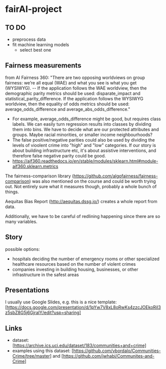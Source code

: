 # fairAI-project

## TO DO

- preprocess data
- fit machine learning models
    - select best one

## Fairness measurements

from AI Fairness 360:
"There are two opposing worldviews on group fairness: we’re all equal (WAE) and what you see is what you get (WYSIWYG). -- If the application follows the WAE worldview, then the demographic parity metrics should be used: disparate_impact and statistical_parity_difference.  If the application follows the WYSIWYG worldview, then the equality of odds metrics should be used: average_odds_difference and average_abs_odds_difference."
- For example, average_odds_difference might be good, but requires class labels. We can easily turn regression results into classes by dividing them into bins. We have to decide what are our protected attributes and groups. Maybe racial minorities, or smaller income neighbourhoods?
- The false positive/negative parities could also be used by dividing the levels of vioolent crime into "high" and "low" categories. If our story is about building infrastructure etc, it's about assistive interventions, and therefore false negative parity could be good.
- https://aif360.readthedocs.io/en/stable/modules/sklearn.html#module-aif360.sklearn.metrics

The fairness-comparison library (https://github.com/algofairness/fairness-comparison) was also mentioned on the course and could be worth trying out. Not entirely sure what it measures though, probably a whole bunch of things.

Aequitas Bias Report (http://aequitas.dssg.io/) creates a whole report from data.

Additionally, we have to be careful of redlining happening since there are so many variables.

## Story

possible options:
- hospitals deciding the number of emergency rooms or other specialized healthcare resources based on the number of violent crimes
- companies investing in building housing, businesses, or other infrastructure in the safest areas

## Presentations

I usually use Google Slides, e.g. this is a nice template: [https://docs.google.com/presentation/d/1pYw7V8xL8oRwKs4zzcJOEkoRiI3z5sbZ8G5j6GjraIY/edit?usp=sharing]

## Links
- dataset: [https://archive.ics.uci.edu/dataset/183/communities+and+crime]
- examples using this dataset: [https://github.com/vbordalo/Communities-Crime/tree/master] and [https://github.com/jwhabi/Communites-and-Crime]
